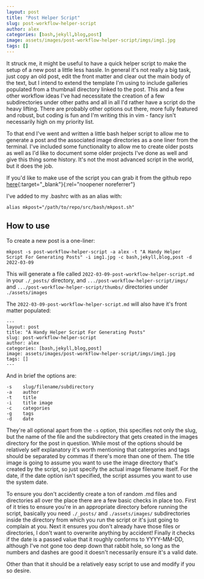 ```yaml
---
layout: post
title: "Post Helper Script"
slug: post-workflow-helper-script
author: alex
categories: [bash,jekyll,blog,post]
image: assets/images/post-workflow-helper-script/imgs/img1.jpg
tags: []
---
```

It struck me, it might be useful to have a quick helper script to make the setup of a new post a little less hassle.  In general it's not really a big task, just copy an old post, edit the front matter and clear out the main body of the text, but I intend to extend the template I'm using to include galleries populated from a thumbnail directory linked to the post.  This and a few other workflow ideas I've had necessitate the creation of a few subdirectories under other paths and all in all I'd rather have a script do the heavy lifting.  There are probably other options out there, more fully featured and robust, but coding is fun and I'm writing this in vim - fancy isn't necessarily high on my priority list.

To that end I've went and written a little bash helper script to allow me to generate a post and the associated image directories as a one liner from the terminal. I've included some functionality to allow me to create older posts as well as I'd like to document some older projects I've done as well and give this thing some history.  It's not the most advanced script in the world, but it does the job.

If you'd like to make use of the script you can grab it from the github repo [here](https://github.com/anotherbloodyproject/postHelper){:target="_blank"}{:rel="noopener noreferrer"}

I've added to my .bashrc with as an alias with:

```
alias mkpost="/path/to/repo/src/bash/mkpost.sh"
```

## How to use

To create a new post is a one-liner:

```
mkpost -s post-workflow-helper-script -a alex -t "A Handy Helper Script For Generating Posts" -i img1.jpg -c bash,jekyll,blog,post -d 2022-03-09
```

This will generate a file called `2022-03-09-post-workflow-helper-script.md` in your `./_posts/` directory,  and `.../post-workflow-helper-script/imgs/` and `.../post-workflow-helper-script/thumbs/` directories under `./assets/images`

The `2022-03-09-post-workflow-helper-script.md` will also have it's front matter populated:

```
---
layout: post
title: "A Handy Helper Script For Generating Posts"
slug: post-workflow-helper-script
author: alex
categories: [bash,jekyll,blog,post]
image: assets/images/post-workflow-helper-script/imgs/img1.jpg
tags: []
---
```


And in brief the options are:

```
-s    slug/filename/subdirectory
-a    author
-t    title
-i    title image
-c    categories
-g    tags
-d    date
```

They're all optional apart from the `-s` option, this specifies not only the slug, but the name of the file and the subdirectory that gets created in the images directory for the post in question.  While most of the options should be relatively self explanatory it's worth mentioning that catergories and tags should be separated by commas if there's more than one of them. The title image is going to assume you want to use the image directory that's created by the script, so just specify the actual image filename itself.  For the date, if the date option isn't specified, the script assumes you want to use the system date.

To ensure you don't accidently create a ton of random .md files and directories all over the place there are a few basic checks in place too.  First of it tries to ensure you're in an appropriate directory before running the script, basically you need `./_posts/` and `./assets/images/` subdirectories inside the directory from which you run the script or it's just going to complain at you.  Next it ensures you don't already have those files or directories, I don't want to overwrite anything by accident! Finally it checks if the date is a passed value that it roughly conforms to YYYY-MM-DD, although I've not gone too deep down that rabbit hole, so long as the numbers and dashes are good it doesn't necessarily ensure it's a valid date.

Other than that it should be a relatively easy script to use and modify if you so desire.
